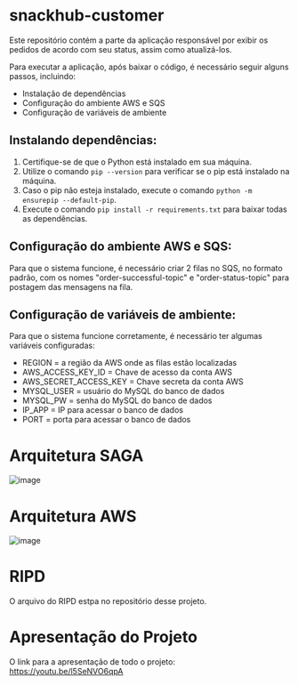 # snackhub-customer

Este repositório contém a parte da aplicação responsável por exibir os pedidos de acordo com seu status, assim como atualizá-los.

Para executar a aplicação, após baixar o código, é necessário seguir alguns passos, incluindo:

- Instalação de dependências
- Configuração do ambiente AWS e SQS
- Configuração de variáveis de ambiente

## Instalando dependências:

1. Certifique-se de que o Python está instalado em sua máquina.
2. Utilize o comando `pip --version` para verificar se o pip está instalado na máquina.
3. Caso o pip não esteja instalado, execute o comando `python -m ensurepip --default-pip`.
4. Execute o comando `pip install -r requirements.txt` para baixar todas as dependências.

## Configuração do ambiente AWS e SQS:

Para que o sistema funcione, é necessário criar 2 filas no SQS, no formato padrão, com os nomes "order-successful-topic" e "order-status-topic" para postagem das mensagens na fila.

## Configuração de variáveis de ambiente:

Para que o sistema funcione corretamente, é necessário ter algumas variáveis configuradas:

- REGION = a região da AWS onde as filas estão localizadas
- AWS_ACCESS_KEY_ID = Chave de acesso da conta AWS
- AWS_SECRET_ACCESS_KEY = Chave secreta da conta AWS
- MYSQL_USER = usuário do MySQL do banco de dados
- MYSQL_PW = senha do MySQL do banco de dados
- IP_APP = IP para acessar o banco de dados
- PORT = porta para acessar o banco de dados

# Arquitetura SAGA
![image](https://github.com/grupo60-fiap2023/snackhub-customer/assets/2027566/ad55d2fe-efe6-4801-8bd7-e9f31cbb9161)

# Arquitetura AWS
![image](https://github.com/grupo60-fiap2023/snackhub-customer/assets/2027566/f7385581-2434-43eb-bf63-5df92a48df1b)

# RIPD

O arquivo do RIPD estpa no repositório desse projeto.

# Apresentação do Projeto
O link para a apresentação de todo o projeto: https://youtu.be/l5SeNVO6qpA

